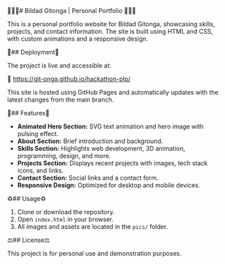 👨🏽‍💻# Bildad Gitonga | Personal Portfolio 👨🏽‍💻

This is a personal portfolio website for Bildad Gitonga, showcasing skills, projects, and contact information. The site is built using HTML and CSS, with custom animations and a responsive design.

🚀## Deployment🚀

The project is live and accessible at:

🔗 https://git-onga.github.io/hackathon-plp/

This site is hosted using GitHub Pages and automatically updates with the latest changes from the main branch.

🔢## Features🔢

- **Animated Hero Section:** SVG text animation and hero image with pulsing effect.
- **About Section:** Brief introduction and background.
- **Skills Section:** Highlights web development, 3D animation, programming, design, and more.
- **Projects Section:** Displays recent projects with images, tech stack icons, and links.
- **Contact Section:** Social links and a contact form.
- **Responsive Design:** Optimized for desktop and mobile devices.

♻️## Usage♻️

1. Clone or download the repository.
2. Open `index.html` in your browser.
3. All images and assets are located in the `pics/` folder.

⚖️## License⚖️


This project is for personal use and demonstration purposes.
